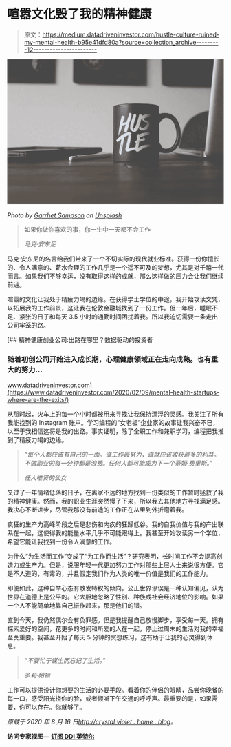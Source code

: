 # 喧嚣文化毁了我的精神健康

> 原文：<https://medium.datadriveninvestor.com/hustle-culture-ruined-my-mental-health-b95e41dfd80a?source=collection_archive---------12----------------------->

![](img/d0fa62db6d6f0cc2240413c190694d19.png)

*Photo by* [*Garrhet Sampson*](https://unsplash.com/@garrhetsampson?utm_source=unsplash&utm_medium=referral&utm_content=creditCopyText) *on* [*Unsplash*](https://unsplash.com/?utm_source=unsplash&utm_medium=referral&utm_content=creditCopyText)

> 如果你做你喜欢的事，你一生中一天都不会工作
> 
> *马克·安东尼*

马克·安东尼的名言给我们带来了一个不切实际的现代就业标准。获得一份你擅长的、令人满意的、薪水合理的工作几乎是一个遥不可及的梦想，尤其是对千禧一代而言。如果我们不够幸运，没有取得这样的成就，那么这样做的压力会让我们继续前进。

喧嚣的文化让我处于精疲力竭的边缘。在获得学士学位的中途，我开始攻读文凭，以拓展我的工作前景，这让我在伦敦金融城找到了一份工作。但一年后，睡眠不足、紧张的日子和每天 3.5 小时的通勤时间困扰着我。所以我迫切需要一条走出公司牢笼的路。

[](https://www.datadriveninvestor.com/2020/02/09/mental-health-startups-where-are-the-exits/) [## 精神健康创业公司:出路在哪里？数据驱动的投资者

### 随着初创公司开始进入成长期，心理健康领域正在走向成熟。也有重大的努力…

www.datadriveninvestor.com](https://www.datadriveninvestor.com/2020/02/09/mental-health-startups-where-are-the-exits/) 

从那时起，火车上的每一个小时都被用来寻找让我保持漂浮的灵感。我关注了所有我能找到的 Instagram 账户。学习编程的“女老板”企业家的故事让我兴奋不已，以至于我相信这将是我的出路。事实证明，除了全职工作和兼职学习，编程把我推到了精疲力竭的边缘。

> *“每个人都应该有自己的一面。谁工作最努力，谁就应该收获最多的利益。不做副业的每一分钟都是浪费。任何人都可能成为下一个蒂姆·费里斯。”*
> 
> *任人唯贤的仙女*

又过了一年情绪低落的日子，在离家不远的地方找到一份类似的工作暂时拯救了我的精神健康。然而，我的职业生涯突然慢了下来，所以我去其他地方寻找满足感。我决心不断进步，尽管我那没有前途的工作正在从里到外折磨着我。

疯狂的生产力高峰阶段之后是悲伤和内疚的狂躁低谷。我的自我价值与我的产出联系在一起，这使得我的能量水平几乎不可能跟得上。我甚至开始攻读另一个学位，希望它能让我找到一份令人满意的工作。

为什么“为生活而工作”变成了“为工作而生活”？研究表明，长时间工作不会提高创造力或生产力。但是，说服年轻一代更加努力工作对那些上层人士来说很方便。它是不人道的，有毒的，并且假定我们作为人类的唯一价值是我们的工作能力。

即便如此，这种自举心态有散发特权的倾向。公正世界谬误是一种认知偏见，认为世界在道德上是公平的。它大胆地忽略了性别、种族或社会经济地位的影响。如果一个人不能简单地靠自己振作起来，那是他们的错。

直到今天，我仍然偶尔会有负罪感。但是我提醒自己放慢脚步，享受每一天。拥有探索爱好的空间，花更多的时间和所爱的人在一起，停止过周末的生活对我的幸福至关重要。我甚至开始了每天 5 分钟的冥想练习，这有助于让我的心灵得到休息。

> *“不要忙于谋生而忘记了生活。”*
> 
> *多莉·帕顿*

工作可以提供设计你想要的生活的必要手段。看着你的伴侣的眼睛，品尝你晚餐的每一口，感受阳光挠你的脸，或者倾听下午交通的呼呼声。最重要的是，如果需要，你可以存在。你就够了。

*原载于 2020 年 8 月 16 日*[*http://crystal violet . home . blog*](https://crystalviolet.home.blog/2020/08/16/hustle-culture-ruined-my-mental-health/)*。*

**访问专家视图—** [**订阅 DDI 英特尔**](https://datadriveninvestor.com/ddi-intel)